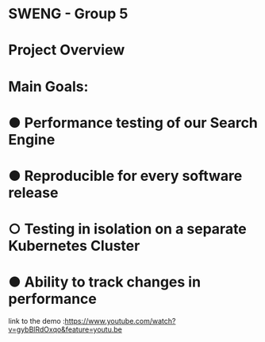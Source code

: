 # SWENG - Group 5

# Project Overview
# Main Goals:
# ● Performance testing of our Search Engine
# ● Reproducible for every software release
# ○ Testing in isolation on a separate Kubernetes Cluster
# ● Ability to track changes in performance
link to the demo :https://www.youtube.com/watch?v=gybBlRdOxqo&feature=youtu.be
 

